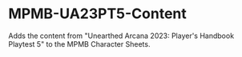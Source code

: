 # MPMB-UA23PT5-Content
Adds the content from "Unearthed Arcana 2023: Player's Handbook Playtest 5" to the MPMB Character Sheets.
